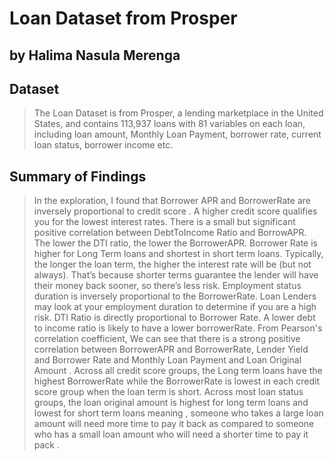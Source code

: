# Loan Dataset from Prosper
## by Halima Nasula Merenga


## Dataset

> The Loan Dataset is from Prosper, a lending marketplace in the United States, and contains 113,937 loans with 81 variables on each loan, including loan amount, Monthly Loan Payment, borrower rate, current loan status, borrower income etc.


## Summary of Findings

>In the exploration, I found that Borrower APR  and BorrowerRate are inversely proportional to credit score . A higher credit score qualifies you for the lowest interest rates. There is a small but significant positive correlation between DebtToIncome Ratio and BorrowAPR. The lower the DTI ratio, the lower the BorrowerAPR. Borrower Rate is higher for Long Term loans and shortest in short term loans. Typically, the longer the loan term, the higher the interest rate will be (but not always). That’s because shorter terms guarantee the lender will have their money back sooner, so there’s less risk. Employment status duration is inversely proportional to the BorrowerRate. Loan Lenders may look at your employment duration to determine if you are a high risk. DTI Ratio is directly proportional to Borrower Rate. A lower debt to income ratio is likely to have a lower borrowerRate. From Pearson's  correlation coefficient, We can see that there is a strong positive correlation between BorrowerAPR and BorrowerRate, Lender Yield and Borrower Rate and Monthly Loan Payment and Loan Original Amount . Across all credit score groups, the Long term loans have the highest BorrowerRate  while the BorrowerRate is lowest in each credit score group when the loan term is short. Across most loan status groups, the loan original amount is highest for long term loans and lowest for short term loans meaning , someone who takes a large loan amount will need more time to pay it back as compared to someone who has a small loan amount who will need a shorter time to pay it pack . 

